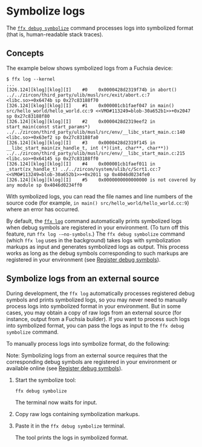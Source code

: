 # Symbolize logs

The [`ffx debug symbolize`][ffx-debug-symbolize] command processes logs
into symbolized format (that is, human-readable stack traces).

## Concepts

The example below shows symbolized logs from a Fuchsia device:

```none {:.devsite-disable-click-to-copy}
$ ffx log --kernel
...
[326.124][klog][klog][I]    #0    0x0000428d2319f74b in abort() ../../zircon/third_party/ulib/musl/src/exit/abort.c:7 <libc.so>+0x6474b sp 0x27c83188f70
[326.124][klog][klog][I]    #1    0x000001cb1faef047 in main() src/hello_world/hello_world.cc:9 <<VMO#113249=blob-30a652b1>>+0x2047 sp 0x27c83188f80
[326.124][klog][klog][I]    #2    0x0000428d2319eef2 in start_main(const start_params*) ../../zircon/third_party/ulib/musl/src/env/__libc_start_main.c:140 <libc.so>+0x63ef2 sp 0x27c83188fa0
[326.124][klog][klog][I]    #3    0x0000428d2319f145 in __libc_start_main(zx_handle_t, int (*)(int, char**, char**)) ../../zircon/third_party/ulib/musl/src/env/__libc_start_main.c:215 <libc.so>+0x64145 sp 0x27c83188ff0
[326.124][klog][klog][I]    #4    0x000001cb1faef011 in _start(zx_handle_t) ../../zircon/system/ulib/c/Scrt1.cc:7 <<VMO#113249=blob-30a652b1>>+0x2011 sp 0x4046d0234fe0
[326.124][klog][klog][I]    #5    0x0000000000000000 is not covered by any module sp 0x4046d0234ff0
```

With symbolized logs, you can read the file names and line
numbers of the source code (for example,
`in main() src/hello_world/hello_world.cc:9`) where an error has occurred.

By default, the [`ffx log`][ffx-log] command automatically prints symbolized
logs when debug symbols are registered in your environment. (To turn off this
feature, run `ffx log -–no-symbols`.) The `ffx debug symbolize` command
(which `ffx log` uses in the background) takes logs with symbolization markups
as input and generates symbolized logs as output. This process works as long as
the debug symbols corresponding to such markups are registered in your
environment (see [Register debug symbols][register-debug-symbols]).

## Symbolize logs from an external source

During development, the `ffx log` automatically processes registered debug
symbols and prints symbolized logs, so you may never need to manually process
logs into symbolized format in your environment. But in some cases, you may
obtain a copy of raw logs from an external source (for instance, output from
a Fuchsia builder). If you want to process such logs into symbolized format,
you can pass the logs as input to the `ffx debug symbolize` command.

To manually process logs into symbolize format, do the following:

Note: Symbolizing logs from an external source requires that the corresponding
debug symbols are registered in your environment or available online
(see [Register debug symbols][register-debug-symbols]).

1. Start the symbolize tool:

   ```posix-terminal
   ffx debug symbolize
   ```

   The terminal now waits for input.

2. Copy raw logs containing symbolization markups.
3. Paste it in the `ffx debug symbolize` terminal.

   The tool prints the logs in symbolized format.

<!-- Reference links -->

[ffx-debug-symbolize]: https://fuchsia.dev/reference/tools/sdk/ffx#symbolize
[ffx-log]: https://fuchsia.dev/reference/tools/sdk/ffx#log_2
[register-debug-symbols]: ./register-debug-symbols.md
